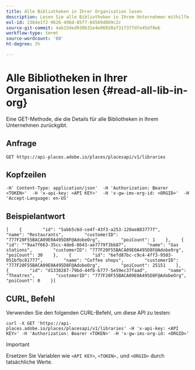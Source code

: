 ```yaml
---
title: Alle Bibliotheken in Ihrer Organisation lesen
description: Lesen Sie alle Bibliotheken in Ihrem Unternehmen mithilfe der Places REST-API.
exl-id: 3384e1f2-9626-498d-85f7-84569d869c2c
source-git-commit: 4ab15ded930b31e4e06920af31f37fdfe45df8eb
workflow-type: tm+mt
source-wordcount: '60'
ht-degree: 3%

---
```


# Alle Bibliotheken in Ihrer Organisation lesen {#read-all-lib-in-org}

Eine GET-Methode, die die Details für alle Bibliotheken in Ihrem Unternehmen zurückgibt.

## Anfrage

```text
GET https://api-places.adobe.io/places/placesapi/v1/libraries
```

## Kopfzeilen

```text
-H' Content-Type: application/json'  -H 'Authorization: Bearer <TOKEN>'  -H 'x-api-key: <API KEY>'  -H 'x-gw-ims-org-id: <ORGID>'  -H 'Accept-Language: en-US'
```

## Beispielantwort

```text
[    {        "id": "5abb5c6d-ce4f-43f3-a253-120ae883777f",        "name": "Restaurants",        "customerID": "777F20F55BACA09E0A495D8F@AdobeOrg",        "poiCount": 1    },    {        "id": ""9aa7f663-35cc-4de6-8643-ae7779f3bb87",        "name": "Gas stations",        "customerID": "777F20F55BACA09E0A495D8F@AdobeOrg",        "poiCount": 30    },    {        "id": "6efd87bc-c9c4-4ff3-9503-051bfbc81777",        "name": "Coffee shops",        "customerID": "777F20F55BACA09E0A495D8F@AdobeOrg",        "poiCount": 25151    },    {        "id": "d1330287-79bd-44fb-b777-5e59ec37faad",        "name": "Theatres",        "customerID": "777F20F55BACA09E0A495D8F@AdobeOrg",        "poiCount": 0    }]
```

## CURL, Befehl

Verwenden Sie den folgenden CURL-Befehl, um diese API zu testen:

```text
curl -X GET 'https://api-places.adobe.io/places/placesapi/v1/libraries' -H 'x-api-key: <API KEY>' -H 'Authorization: Bearer <TOKEN>' -H 'x-gw-ims-org-id: <ORGID>'
```

>[!IMPORTANT]
>
>Ersetzen Sie Variablen wie `<API KEY>`, `<TOKEN>,` und `<ORGID>` durch tatsächliche Werte.
